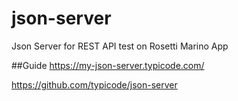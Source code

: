 # json-server
Json Server for REST API test on Rosetti Marino App

##Guide 
https://my-json-server.typicode.com/

https://github.com/typicode/json-server
